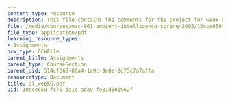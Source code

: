 ```yaml
---
content_type: resource
description: This file contains the comments for the project for week 6 by the student.
file: /media/courses/mas-961-ambient-intelligence-spring-2005/10cce659fc70da1cada9fe81d501962f_cl_week6.pdf
file_type: application/pdf
learning_resource_types:
- Assignments
ocw_type: OCWFile
parent_title: Assignments
parent_type: CourseSection
parent_uid: 514cf668-00a4-1a9c-9e0e-2d75c7a7affa
resourcetype: Document
title: cl_week6.pdf
uid: 10cce659-fc70-da1c-ada9-fe81d501962f
---
```

